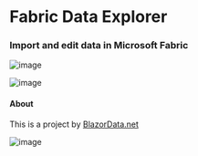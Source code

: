 # Fabric Data Explorer
### Import and edit data in Microsoft Fabric

![image](https://github.com/user-attachments/assets/a200297f-0e6e-4758-b779-bdf74539263d)

![image](https://github.com/user-attachments/assets/646f270b-43d9-478e-b980-f3cfc83ccb6c)

#### About

This is a project by [BlazorData.net](https://BlazorData.net)

![image](https://github.com/user-attachments/assets/8ee3a044-bf22-4bb3-a640-331f611b28af)


